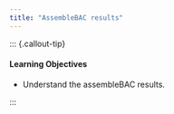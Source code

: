 ```yaml
---
title: "AssembleBAC results"
---
```


::: {.callout-tip}
#### Learning Objectives

- Understand the assembleBAC results.

:::

